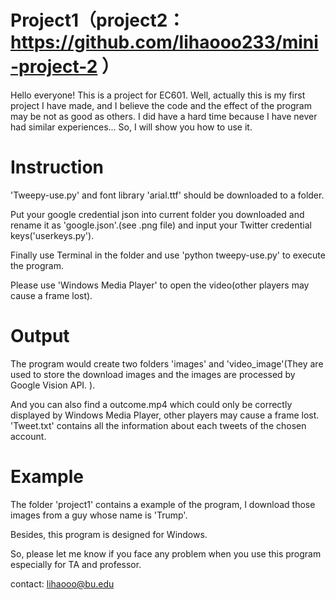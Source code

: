 # Project1（project2： https://github.com/lihaooo233/mini-project-2  ）
Hello everyone! 
This is a project for EC601. Well, actually this is my first project I have made, and I believe the code and the effect of the program may be not as good as others. I did have a hard time because I have never had similar experiences... So, I will show you how to use it.

# Instruction

'Tweepy-use.py' and font library 'arial.ttf' should be downloaded to a folder.

 Put your google credential json into current folder you downloaded and rename it as 'google.json'.(see .png file) and input your Twitter     credential keys('userkeys.py').
 
 Finally use Terminal in the folder and use 'python tweepy-use.py' to execute the program.
 
 
 Please use 'Windows Media Player' to open the video(other players may cause a frame lost).
 
 
 # Output

The program would create two folders 'images' and 'video_image'(They are used to store the download images and the images are processed by Google Vision API. ). 

And you can also find a outcome.mp4 which could only be correctly displayed by Windows Media Player, other players may cause a frame lost. 'Tweet.txt' contains all the information about each tweets of the chosen account.



 # Example
The folder 'project1' contains a example of the program, I download those images from a guy whose name is 'Trump'.

Besides, this program is designed for Windows.



So, please let me know if you face any problem when you use this program especially for TA and professor.

contact: lihaooo@bu.edu
